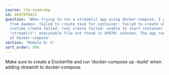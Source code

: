 ```yaml
---
course: llm-zoomcamp
id: e8df9f0d12
question: 'When trying to run a streamlit app using docker-compose, I get: Error response
  from daemon: failed to create task for container: failed to create shim task: OCI
  runtime create failed: runc create failed: unable to start container process: exec:
  "streamlit": executable file not found in $PATH: unknown. The app runs fine outside
  of docker-compose'
section: 'Module 6: X'
sort_order: 560
---
```


Make sure to create a Dockerfile and run ‘docker-compose up –build’ when adding streamlit to docker-compose

